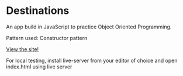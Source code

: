 # Destinations
An app build in JavaScript to practice Object Oriented Programming.

Pattern used: Constructor pattern

[View the site!](https://angry-cray-f74aa8.netlify.app/)

For local testing, install live-server from your editor of choice and open index.html using live server
